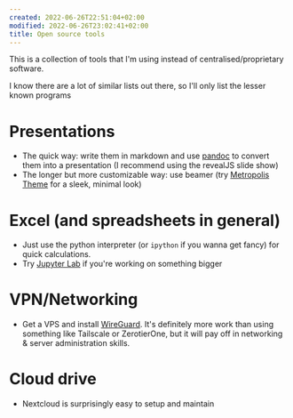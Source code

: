 ```yaml
---
created: 2022-06-26T22:51:04+02:00
modified: 2022-06-26T23:02:41+02:00
title: Open source tools
---
```


This is a collection of tools that I'm using instead of centralised/proprietary software.

I know there are a lot of similar lists out there, so I'll only list the lesser known programs

# Presentations

- The quick way: write them in markdown and use [pandoc](https://pandoc.org/demos.html) to convert them into a presentation (I recommend using the revealJS slide show)
- The longer but more customizable way: use beamer (try [Metropolis Theme](https://www.overleaf.com/latex/templates/metropolis-beamer-theme/qzyvdhrntfmrfor) for a sleek, minimal look)

# Excel (and spreadsheets in general) 

- Just use the python interpreter (or `ipython` if you wanna get fancy) for quick calculations. 
- Try [Jupyter Lab](https://jupyter.org/) if you're working on something bigger

# VPN/Networking

- Get a VPS and install [WireGuard](https://www.wireguard.com/). It's definitely more work than using something like Tailscale or ZerotierOne, but it will pay off in networking & server administration skills.

# Cloud drive

- Nextcloud is surprisingly easy to setup and maintain
